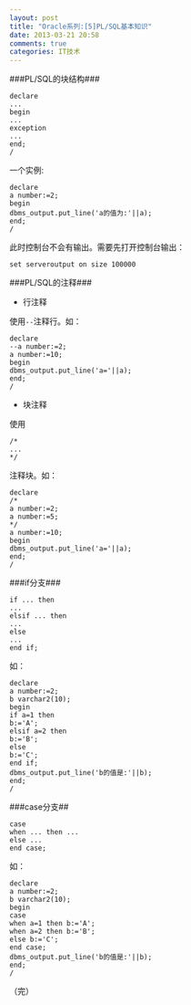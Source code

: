 ```yaml
---
layout: post
title: "Oracle系列:[5]PL/SQL基本知识"
date: 2013-03-21 20:58
comments: true
categories: IT技术
---
```

###PL/SQL的块结构###
```
declare
...
begin
...
exception
...
end;
/
```
一个实例:
```
declare
a number:=2;
begin
dbms_output.put_line('a的值为:'||a);
end;
/
```

<!-- more -->

此时控制台不会有输出。需要先打开控制台输出：
```
set serveroutput on size 100000
```

###PL/SQL的注释###
- 行注释

使用`--`注释行。如：
```
declare
--a number:=2;
a number:=10;
begin
dbms_output.put_line('a='||a);
end;
/
```
- 块注释

使用
```
/*
...
*/
```
注释块。如：
```
declare
/*
a number:=2;
a number:=5;
*/
a number:=10;
begin
dbms_output.put_line('a='||a);
end;
/
```
###if分支###
```
if ... then
...
elsif ... then
...
else
...
end if;
```
如：
```
declare
a number:=2;
b varchar2(10);
begin
if a=1 then
b:='A';
elsif a=2 then
b:='B';
else
b:='C';
end if;
dbms_output.put_line('b的值是:'||b);
end;
/
```
###case分支##
```
case
when ... then ...
else ...
end case;
```
如：
```
declare
a number:=2;
b varchar2(10);
begin
case
when a=1 then b:='A';
when a=2 then b:='B';
else b:='C';
end case;
dbms_output.put_line('b的值是:'||b);
end;
/
```

（完）
